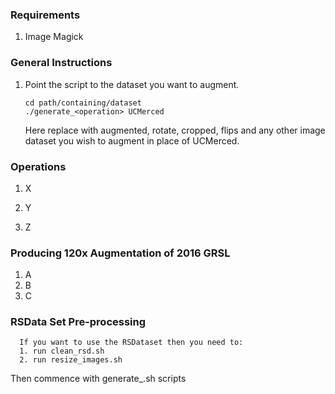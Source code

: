 ### Requirements
  1. Image Magick
  
### General Instructions
  1. Point the script to the dataset you want to augment.
      
      ```shell
      cd path/containing/dataset
      ./generate_<operation> UCMerced
      ```
      
      Here replace __<operation>__ with augmented, rotate, cropped, flips and any other 
      image dataset you wish to augment in place of UCMerced.
      
### Operations 
   1.  X

   2.  Y
   3.  Z

### Producing 120x Augmentation of 2016 GRSL
   1.  A
   2.  B
   3.  C
  

### RSData Set Pre-processing
      If you want to use the RSDataset then you need to:
      1. run clean_rsd.sh
      2. run resize_images.sh

Then commence with generate_<operation>.sh scripts
